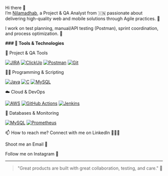 Hi there 👋  
I’m [Nilamadhab](https://www.linkedin.com/in/nilamadhab-das-a2517923b), a Project & QA Analyst from 🇮🇳 passionate about delivering high-quality web and mobile solutions through Agile practices. 🎯  

I work on test planning, manual/API testing (Postman), sprint coordination, and process optimization. 🚀  

**### 🔧 Tools & Technologies**   

🚀 Project & QA Tools

<a href="https://www.atlassian.com/software/jira" target="_blank"><img src="https://img.shields.io/badge/JIRA-0052CC?style=for-the-badge&logo=jira&logoColor=white" alt="JIRA" /></a> <a href="https://clickup.com/" target="_blank"><img src="https://img.shields.io/badge/ClickUp-7B68EE?style=for-the-badge&logo=clickup&logoColor=white" alt="ClickUp" /></a> <a href="https://www.postman.com/" target="_blank"><img src="https://img.shields.io/badge/Postman-FF6C37?style=for-the-badge&logo=postman&logoColor=white" alt="Postman" /></a> <a href="https://git-scm.com/" target="_blank"><img src="https://img.shields.io/badge/Git-F05032?style=for-the-badge&logo=git&logoColor=white" alt="Git" /></a>

👨‍💻 Programming & Scripting

<a href="https://www.java.com/" target="blank"><img src="https://img.shields.io/badge/Java-007396?style=for-the-badge&logo=java&logoColor=white" alt="Java" /></a> <a href="https://en.wikipedia.org/wiki/C(programming_language)" target="_blank"><img src="https://img.shields.io/badge/C-A8B9CC?style=for-the-badge&logo=c&logoColor=white" alt="C" /></a> <a href="https://www.mysql.com/" target="_blank"><img src="https://img.shields.io/badge/MySQL-4479A1?style=for-the-badge&logo=mysql&logoColor=white" alt="MySQL" /></a>

☁️ Cloud & DevOps

<a href="https://aws.amazon.com/" target="_blank"><img src="https://img.shields.io/badge/AWS-FF9900?style=for-the-badge&logo=amazonaws&logoColor=white" alt="AWS" /></a> <a href="https://github.com/features/actions" target="_blank"><img src="https://img.shields.io/badge/GitHub_Actions-2088FF?style=for-the-badge&logo=githubactions&logoColor=white" alt="GitHub Actions" /></a> <a href="https://www.jenkins.io/" target="_blank"><img src="https://img.shields.io/badge/Jenkins-D24939?style=for-the-badge&logo=jenkins&logoColor=white" alt="Jenkins" /></a>

🧠 Databases & Monitoring

<a href="https://www.mysql.com/" target="_blank"><img src="https://img.shields.io/badge/MySQL-4479A1?style=for-the-badge&logo=mysql&logoColor=white" alt="MySQL" /></a> <a href="https://prometheus.io/" target="_blank"><img src="https://img.shields.io/badge/Prometheus-E6522C?style=for-the-badge&logo=prometheus&logoColor=white" alt="Prometheus" /></a>


📫 How to reach me?
Connect with me on LinkedIn 👨🏻‍💻

Shoot me an Email 💌

Follow me on Instagram 📸



---

> "Great products are built with great collaboration, testing, and care." 🚀



